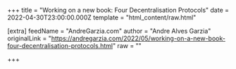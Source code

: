 
+++
title = "Working on a new book: Four Decentralisation Protocols"
date = 2022-04-30T23:00:00.000Z
template = "html_content/raw.html"

[extra]
feedName = "AndreGarzia.com"
author = "Andre Alves Garzia"
originalLink = "https://andregarzia.com/2022/05/working-on-a-new-book-four-decentralisation-protocols.html"
raw = ""

+++

